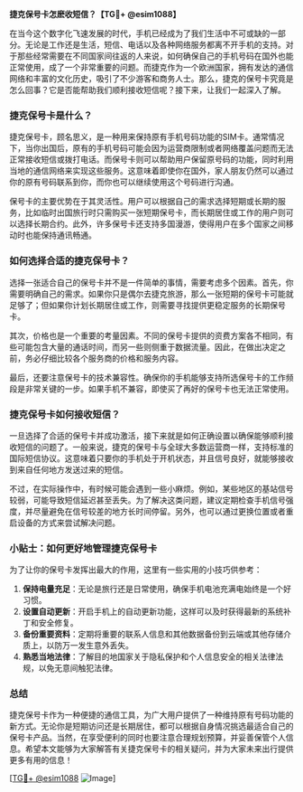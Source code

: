 **捷克保号卡怎麽收短信？【TG💪+ @esim1088】**

在当今这个数字化飞速发展的时代，手机已经成为了我们生活中不可或缺的一部分。无论是工作还是生活，短信、电话以及各种网络服务都离不开手机的支持。对于那些经常需要在不同国家间往返的人来说，如何确保自己的手机号码在国外也能正常使用，成了一个非常重要的问题。而捷克作为一个欧洲国家，拥有发达的通信网络和丰富的文化历史，吸引了不少游客和商务人士。那么，捷克的保号卡究竟是怎么回事？它是否能帮助我们顺利接收短信呢？接下来，让我们一起深入了解。

### 捷克保号卡是什么？

捷克保号卡，顾名思义，是一种用来保持原有手机号码功能的SIM卡。通常情况下，当你出国后，原有的手机号码可能会因为运营商限制或者网络覆盖问题而无法正常接收短信或拨打电话。而保号卡则可以帮助用户保留原号码的功能，同时利用当地的通信网络来实现这些服务。这意味着即使你在国外，家人朋友仍然可以通过你的原有号码联系到你，而你也可以继续使用这个号码进行沟通。

保号卡的主要优势在于其灵活性。用户可以根据自己的需求选择短期或长期的服务，比如临时出国旅行时只需购买一张短期保号卡，而长期居住或工作的用户则可以选择长期合约。此外，许多保号卡还支持多国漫游，使得用户在多个国家之间移动时也能保持通讯畅通。

### 如何选择合适的捷克保号卡？

选择一张适合自己的保号卡并不是一件简单的事情，需要考虑多个因素。首先，你需要明确自己的需求。如果你只是偶尔去捷克旅游，那么一张短期的保号卡可能就足够了；但如果你计划长期居住或工作，则需要寻找提供更稳定服务的长期保号卡。

其次，价格也是一个重要的考量因素。不同的保号卡提供的资费方案各不相同，有些可能包含大量的通话时间，而另一些则侧重于数据流量。因此，在做出决定之前，务必仔细比较各个服务商的价格和服务内容。

最后，还要注意保号卡的技术兼容性。确保你的手机能够支持所选保号卡的工作频段是非常关键的一步。如果手机不兼容，即使买了再好的保号卡也无法正常使用。

### 捷克保号卡如何接收短信？

一旦选择了合适的保号卡并成功激活，接下来就是如何正确设置以确保能够顺利接收短信的问题了。一般来说，捷克的保号卡与全球大多数运营商一样，支持标准的国际短信协议。这意味着只要你的手机处于开机状态，并且信号良好，就能够接收到来自任何地方发送过来的短信。

不过，在实际操作中，有时候可能会遇到一些小麻烦。例如，某些地区的基站信号较弱，可能导致短信延迟甚至丢失。为了解决这类问题，建议定期检查手机信号强度，并尽量避免在信号较差的地方长时间停留。另外，也可以通过更换位置或者重启设备的方式来尝试解决问题。

### 小贴士：如何更好地管理捷克保号卡

为了让你的保号卡发挥出最大的作用，这里有一些实用的小技巧供参考：

1. **保持电量充足**：无论是旅行还是日常使用，确保手机电池充满电始终是一个好习惯。
2. **设置自动更新**：开启手机上的自动更新功能，这样可以及时获得最新的系统补丁和安全修复。
3. **备份重要资料**：定期将重要的联系人信息和其他数据备份到云端或其他存储介质上，以防万一发生意外丢失。
4. **熟悉当地法律**：了解目的地国家关于隐私保护和个人信息安全的相关法律法规，以免无意间触犯法律。

### 总结

捷克保号卡作为一种便捷的通信工具，为广大用户提供了一种维持原有号码功能的新方式。无论你是短期访问还是长期居住，都可以根据自身情况挑选最适合自己的保号卡产品。当然，在享受便利的同时也要注意合理规划预算，并妥善保管个人信息。希望本文能够为大家解答有关捷克保号卡的相关疑问，并为大家未来出行提供更多有用的信息！

[[TG💪+ @esim1088](https://t.me/s/esim1088) ![Image](https://i.postimg.cc/4NQfJmqS/Snipaste-2025-05-13-00-14-12.png)]